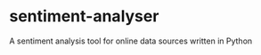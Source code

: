sentiment-analyser
==================

A sentiment analysis tool for online data sources written in Python

